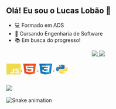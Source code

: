 ## Olá! Eu sou o Lucas Lobão 👋

- 💻 Formado em ADS
- 👀 Cursando Engenharia de Software
- 📚 Em busca do progresso!

<div align="center">
  <a href="https://github.com/lucaslobao-18">
  <img height="180em" src="https://github-readme-stats.vercel.app/api?username=lucaslobao-18&show_icons=true&theme=dracula&include_all_commits=true&count_private=true"/>
  <img height="180em" src="https://github-readme-stats.vercel.app/api/top-langs/?username=lucaslobao-18&layout=compact&langs_count=7&theme=dracula"/>
</div>
  
<div style="display: inline_block"><br>
  <img align="center" alt="Rafa-Js" height="30" width="40" src="https://raw.githubusercontent.com/devicons/devicon/master/icons/javascript/javascript-plain.svg">
  <img align="center" alt="Rafa-HTML" height="30" width="40" src="https://raw.githubusercontent.com/devicons/devicon/master/icons/html5/html5-original.svg">
  <img align="center" alt="Rafa-CSS" height="30" width="40" src="https://raw.githubusercontent.com/devicons/devicon/master/icons/css3/css3-original.svg">
  <img align="center" alt="Rafa-Python" height="30" width="40" src="https://raw.githubusercontent.com/devicons/devicon/master/icons/python/python-original.svg">
</div>
  
  ##
  
<div>  
  <a href="https://www.linkedin.com/in/lucas-andrade-15bb09239/" target="_blank"><img src="https://img.shields.io/badge/-LinkedIn-%230077B5?style=for-the-          badge&logo=linkedin&logoColor=white" target="_blank"></a> 
 
  ![Snake animation](https://github.com/lucaslobao-18/lucaslobao-18/blob/output/github-contribution-grid-snake.svg)
 
</div>
